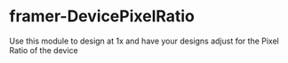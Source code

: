 # framer-DevicePixelRatio
Use this module to design at 1x and have your designs adjust for the Pixel Ratio of the device
